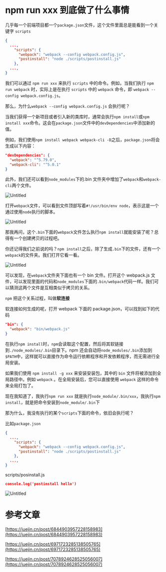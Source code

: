 # npm run xxx 到底做了什么事情

几乎每一个前端项目都一个`package.json`文件，这个文件里面总是能看到一个关键字 `scripts`

```json
{
  ...,
	"scripts": {
	  "webpack": "webpack --config webpack.config.js",
	  "postinstall": "node ./scripts/postinstall.js"
	},
  ...,
}
```

我们可以通过 `npm run xxx` 来执行 `scripts` 中的命令。例如，当我们执行 `npm run webpack` 时，实际上是在执行 `scripts` 中的 `webpack` 命令，即 `webpack --config webpack.config.js`。

那么，为什么`webpack --config webpack.config.js` 会执行呢？

当我们获得一个新项目或者引入新的类库时，通常会执行`npm install`或`npm install xxx`命令。这会在`package.json`文件中的`devDependencies`中添加新的值。

例如，我们使用`npm install webpack webpack-cli -D`之后，`package.json`将会生成以下内容：

```json
"devDependencies": {
  "webpack": "^5.79.0",
  "webpack-cli": "^5.0.1"
}
```

此外，我们还可以看到`node_modules`下的.bin 文件夹中增加了`webpack`和`webpack-cli`两个文件。

![Untitled](%E6%89%A7%E8%A1%8C%E4%BA%86npm%20run%20xxx%E5%88%B0%E5%BA%95%E5%81%9A%E4%BA%86%E4%BB%80%E4%B9%88%E4%BA%8B%E6%83%85%20246b18cff5d740c99004a1efd0cab524/Untitled.png)

打开`webpack`文件，可以看到文件顶部写着`#!/usr/bin/env node`，表示这是一个通过使用`node`执行的脚本。

![Untitled](%E6%89%A7%E8%A1%8C%E4%BA%86npm%20run%20xxx%E5%88%B0%E5%BA%95%E5%81%9A%E4%BA%86%E4%BB%80%E4%B9%88%E4%BA%8B%E6%83%85%20246b18cff5d740c99004a1efd0cab524/Untitled%201.png)

那我再问，这个`.bin`下面的`webpack`文件怎么执行`npm install`就能安装了呢？总得有一个创建拷贝的过程吧。

你还记得我们之前说的吗？`npm install`之后，除了生成`.bin`下的文件，还有一个`webpack`的文件夹。我们打开它看一看。

![Untitled](%E6%89%A7%E8%A1%8C%E4%BA%86npm%20run%20xxx%E5%88%B0%E5%BA%95%E5%81%9A%E4%BA%86%E4%BB%80%E4%B9%88%E4%BA%8B%E6%83%85%20246b18cff5d740c99004a1efd0cab524/Untitled%202.png)

可以发现，在`webpack`文件夹下面也有一个 bin 文件。打开这个 webpack.js 文件，可以发现里面的代码和`node_modules`下面的`.bin/webpack`代码一样。我们可以猜测这两个文件是互相类似于拷贝的关系。

`npm` 把这个关系过程，叫做**软连接**

软连接如何生成的呢，打开 webpack 下面的 package.json，可以找到如下的代码

```json
"bin": {
  "webpack": "bin/webpack.js"
}
```

在执行`npm install`时，`npm`会读取这个配置，然后将其软链接到`./node_modules/.bin`目录下。npm 还会自动将`node_modules/.bin`添加到`$PATH`中，这样就可以直接作为命令运行依赖程序和开发依赖程序，而无需进行全局安装。

如果我们使用 `npm install -g xxx` 来安装安装包，其中的 `bin` 文件将被添加到全局路径中。例如 `webpack` 。在全局安装后，您可以直接使用 `webpack` 这样的命令来全局打包了。

现在我知道了，我执行`npm run xxx` 就是执行`node_module/.bin/xxx`，我执行`npm install`，就是把命令安装到`node_module/.bin`下

那为什么，我没有执行的某个`scripts`下面的命令，依旧会执行呢？

比如`package.json`

```json
{
  ...,
	"scripts": {
	  "webpack": "webpack --config webpack.config.js",
	  "postinstall": "node ./scripts/postinstall.js"
	},
  ...,
}
```

scripts/posinstall.js

```json
console.log('postinstall hello')
```

![Untitled](%E6%89%A7%E8%A1%8C%E4%BA%86npm%20run%20xxx%E5%88%B0%E5%BA%95%E5%81%9A%E4%BA%86%E4%BB%80%E4%B9%88%E4%BA%8B%E6%83%85%20246b18cff5d740c99004a1efd0cab524/Untitled%203.png)

# 参考文章

[https://juejin.cn/post/6844903957228158983](https://juejin.cn/post/6844903957228158983)

[https://juejin.cn/post/6971723285138505765](https://juejin.cn/post/6971723285138505765)

[https://juejin.cn/post/7078924628525056007](https://juejin.cn/post/7078924628525056007)
